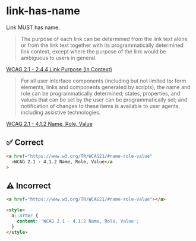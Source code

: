 # link-has-name

Link MUST has name.

> The purpose of each link can be determined from the link text alone or from the link text together with its programmatically determined link context, except where the purpose of the link would be ambiguous to users in general.

[WCAG 2.1 - 2.4.4 Link Purpose (In Context)](https://www.w3.org/TR/WCAG21/#link-purpose-in-context)

> For all user interface components (including but not limited to: form elements, links and components generated by scripts), the name and role can be programmatically determined; states, properties, and values that can be set by the user can be programmatically set; and notification of changes to these items is available to user agents, including assistive technologies.

[WCAG 2.1 - 4.1.2 Name, Role, Value](https://www.w3.org/TR/WCAG21/#name-role-value)

## :white_check_mark: Correct

```html
<a href="https://www.w3.org/TR/WCAG21/#name-role-value"
  >WCAG 2.1 - 4.1.2 Name, Role, Value</a
>
```

## :warning: Incorrect

```html
<a href="https://www.w3.org/TR/WCAG21/#name-role-value"></a>

<style>
  a::after {
    content: 'WCAG 2.1 - 4.1.2 Name, Role, Value';
  }
</style>
```

